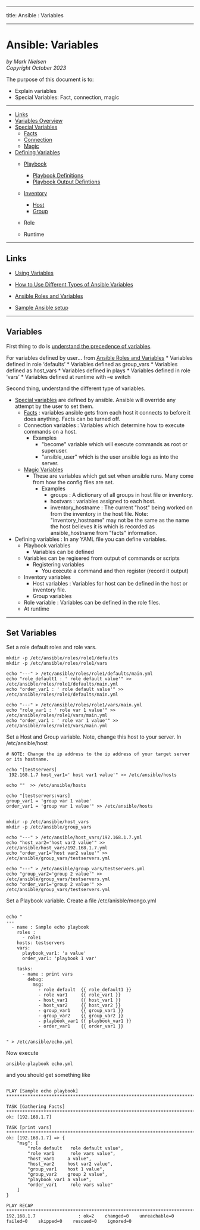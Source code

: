 --------
title: Ansible : Variables 

--------

# Ansible: Variables

*by Mark Nielsen*  
*Copyright October 2023*

The purpose of this document is to:

- Explain variables
- Special Variables: Fact, connection, magic


---

* [Links](#links)
* [Variables Overview](#var)
* [Special Variables](#special)
    * [Facts](#facts)
    * [Connection](#connection)
    * [Magic](#magic)
* [Defining Variables](#define)
    * [Playbook](#playbook)
        * [Playbook Definitions](#pbdef)
        * [Playbook Output Defintions](#pbdefoutput) 
    * [Inventory](#iv)
        * [Host](#host)
        * [Group](#group)

    * Role
    * Runtime
    

* * *

<a name=links></a>Links
-----
* [Using Variables](https://docs.ansible.com/ansible/latest/playbook_guide/playbooks_variables.html)

* [How to Use Different Types of Ansible Variables](https://spacelift.io/blog/ansible-variables)
* [Ansible Roles and Variables](https://www.dasblinkenlichten.com/ansible-roles-and-variables/)
* [Sample Ansible setup](https://docs.ansible.com/ansible/latest/tips_tricks/sample_setup.html)



* * *

<a name=var></a>Variables
-----

First thing to do is [understand the precedence of variables](https://docs.ansible.com/ansible/latest/reference_appendices/general_precedence.html#general-precedence-rules).

For variables defined by user... from [Ansible Roles and Variables](https://www.dasblinkenlichten.com/ansible-roles-and-variables/)
    * Variables defined in role ‘defaults’
    * Variables defined as group_vars
    * Variables defined as host_vars
    * Variables defined in plays
    * Variables defined in role ‘vars’
    * Variables defined at runtime with –e switch

Second thing, understand the different type of variables. 

* [Special variables](https://docs.ansible.com/ansible/latest/reference_appendices/special_variables.html) are defined by ansible. Ansible will override any attempt by the user to set them.
   * [Facts](https://docs.ansible.com/ansible/latest/playbook_guide/playbooks_vars_facts.html#ansible-facts) : variables ansible gets from each host it connects to before it does anything. Facts can be turned off.
   * Connection variables : Variables which determine how to execute commands on a host.
       * Examples
           * "become" variable which will execute commands as root or superuser.
           * "ansible_user" which is the user ansible logs as into the server. 
   * [Magic Variables](https://docs.ansible.com/ansible/latest/playbook_guide/playbooks_vars_facts.html#information-about-ansible-magic-variables)
       * These are variables which get set when ansible runs. Many come from how the config files are set.
           * Examples  
               * groups : A dictionary of all groups in host file or inventory.
               * hostvars : variables assigned to each host.
               * inventory_hostname : The current "host" being worked on from the inventory in the host file. Note: "inventory_hostname" may not be the same as the name the host believes it is which is recorded as ansible_hostname from "facts" information. 
* Defining variables : In any YAML file you can define variables.
    * Playbook variables
        * Variables can be defined
	* Variables can be regisered from output of commands or scripts
        * Registering variables
            * You execute a command and then register (record it output)
    * Inventory variables
        * Host variables : Variables for host can be defined in the host or inventory file. 
        * Group variables
    * Role variable : Variables can be defined in the role files. 
    * At runtime


* * *

<a name=set></a>Set Variables
-----
Set a role default roles and role vars. 

```shell
mkdir -p /etc/ansible/roles/role1/defaults
mkdir -p /etc/ansible/roles/role1/vars

echo "---" > /etc/ansible/roles/role1/defaults/main.yml
echo "role_default1 : ' role default value'" >> /etc/ansible/roles/role1/defaults/main.yml
echo "order_var1 : ' role default value'" >> /etc/ansible/roles/role1/defaults/main.yml

echo "---" > /etc/ansible/roles/role1/vars/main.yml
echo "role_var1 : ' role var 1 value'" >> /etc/ansible/roles/role1/vars/main.yml
echo "order_var1 : ' role var 1 value'" >> /etc/ansible/roles/role1/vars/main.yml
```

Set a Host and Group variable. Note, change this host to your server. In /etc/ansible/host

```shell
# NOTE: Change the ip address to the ip address of your target server or its hostname.

echo "[testservers]
 192.168.1.7 host_var1=' host var1 value'" >> /etc/ansible/hosts

echo ""  >> /etc/ansible/hosts

echo "[testservers:vars]
group_var1 = 'group var 1 value'
order_var1 = 'group var 1 value'" >> /etc/ansible/hosts


mkdir -p /etc/ansible/host_vars
mkdir -p /etc/ansible/group_vars

echo "---" > /etc/ansible/host_vars/192.168.1.7.yml
echo "host_var2='host var2 value'" >> /etc/ansible/host_vars/192.168.1.7.yml
echo "order_var1='host var2 value'" >> /etc/ansible/group_vars/testservers.yml

echo "---" > /etc/ansible/group_vars/testservers.yml
echo "group_var2='group 2 value'" >> /etc/ansible/group_vars/testservers.yml
echo "order_var1='group 2 value'" >> /etc/ansible/group_vars/testservers.yml

```

Set a Playbook variable. Create a file /etc/anisble/mongo.yml

```shell

echo "
---
  - name : Sample echo playbook
    roles :
      - role1
    hosts: testservers
    vars:
      playbook_var1: 'a value'
      order_var1: 'playbook 1 var'

    tasks:
      - name : print vars
        debug:
          msg:
            - role default  {{ role_default1 }}
            - role var1     {{ role_var1 }}
            - host_var1     {{ host_var1 }}
            - host_var2     {{ host_var2 }}
            - group_var1    {{ group_var1 }}
            - group_var2    {{ group_var2 }}
            - playbook_var1 {{ playbook_var1 }}
            - order_var1    {{ order_var1 }}


" > /etc/ansible/echo.yml

```

Now execute
```shell
ansible-playbook echo.yml
```

and you should get something like

```

PLAY [Sample echo playbook] **************************************************************************************************

TASK [Gathering Facts] *******************************************************************************************************
ok: [192.168.1.7]

TASK [print vars] ************************************************************************************************************
ok: [192.168.1.7] => {
    "msg": [
        "role default   role default value",
        "role var1      role vars value",
        "host_var1     a value",
        "host_var2     host var2 value",
        "group_var1    host 1 value",
        "group_var2    group 2 value",
        "playbook_var1 a value",
        "order_var1     role vars value"
    ]
}

PLAY RECAP ********************************************************************************************************************
192.168.1.7                : ok=2    changed=0    unreachable=0    failed=0    skipped=0    rescued=0    ignored=0


```

